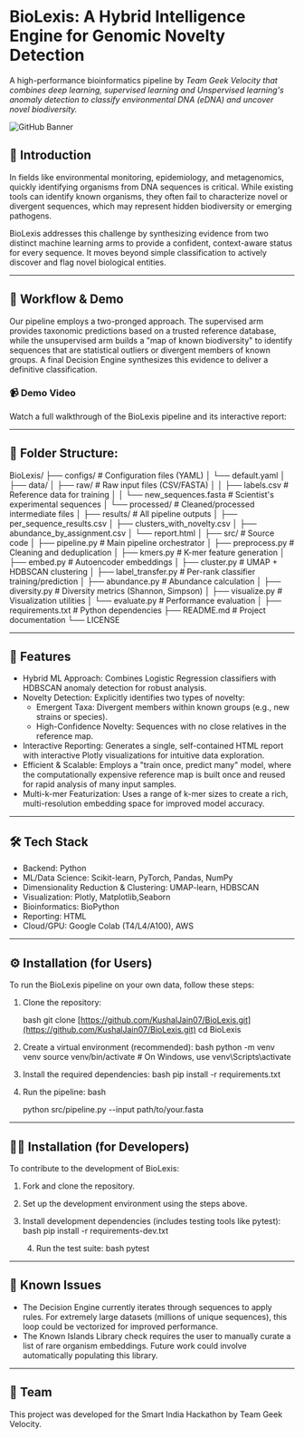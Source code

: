 # BioLexis: A Hybrid Intelligence Engine for Genomic Novelty Detection

A high-performance bioinformatics pipeline by *Team Geek Velocity that combines deep learning, supervised learning and Unspervised learning's anomaly detection to classify environmental DNA (eDNA) and uncover novel biodiversity.*

![GitHub Banner](https://user-images.githubusercontent.com/109479893/206894274-a62a962a-b8a7-4927-968a-63795d2c8846.png)


## 📖 Introduction

In fields like environmental monitoring, epidemiology, and metagenomics, quickly identifying organisms from DNA sequences is critical. While existing tools can identify known organisms, they often fail to characterize novel or divergent sequences, which may represent hidden biodiversity or emerging pathogens. 

BioLexis addresses this challenge by synthesizing evidence from two distinct machine learning arms to provide a confident, context-aware status for every sequence. It moves beyond simple classification to actively discover and flag novel biological entities.

---
## 🧬 Workflow & Demo

Our pipeline employs a two-pronged approach. The supervised arm provides taxonomic predictions based on a trusted reference database, while the unsupervised arm builds a "map of known biodiversity" to identify sequences that are statistical outliers or divergent members of known groups. A final Decision Engine synthesizes this evidence to deliver a definitive classification.

### 📹 Demo Video
Watch a full walkthrough of the BioLexis pipeline and its interactive report:

---

## 📂 Folder Structure:
BioLexis/
├── configs/ # Configuration files (YAML)
│ └── default.yaml
│
├── data/
│ ├── raw/ # Raw input files (CSV/FASTA)
│ │ ├── labels.csv # Reference data for training
│ │ └── new_sequences.fasta # Scientist's experimental sequences
│ └── processed/ # Cleaned/processed intermediate files
│
├── results/ # All pipeline outputs
│ ├── per_sequence_results.csv
│ ├── clusters_with_novelty.csv
│ ├── abundance_by_assignment.csv
│ └── report.html
│
├── src/ # Source code
│ ├── pipeline.py # Main pipeline orchestrator
│ ├── preprocess.py # Cleaning and deduplication
│ ├── kmers.py # K-mer feature generation
│ ├── embed.py # Autoencoder embeddings
│ ├── cluster.py # UMAP + HDBSCAN clustering
│ ├── label_transfer.py # Per-rank classifier training/prediction
│ ├── abundance.py # Abundance calculation
│ ├── diversity.py # Diversity metrics (Shannon, Simpson)
│ ├── visualize.py # Visualization utilities
│ └── evaluate.py # Performance evaluation
│
├── requirements.txt # Python dependencies
├── README.md # Project documentation
└── LICENSE


---
## 🚀 Features

* Hybrid ML Approach: Combines Logistic Regression classifiers with HDBSCAN anomaly detection for robust analysis.
* Novelty Detection: Explicitly identifies two types of novelty:
    * Emergent Taxa: Divergent members within known groups (e.g., new strains or species).
    * High-Confidence Novelty: Sequences with no close relatives in the reference map.
* Interactive Reporting: Generates a single, self-contained HTML report with interactive Plotly visualizations for intuitive data exploration.
* Efficient & Scalable: Employs a "train once, predict many" model, where the computationally expensive reference map is built once and reused for rapid analysis of many input samples.
* Multi-k-mer Featurization: Uses a range of k-mer sizes to create a rich, multi-resolution embedding space for improved model accuracy.

---

## 🛠 Tech Stack

* Backend: Python
* ML/Data Science: Scikit-learn, PyTorch, Pandas, NumPy
* Dimensionality Reduction & Clustering: UMAP-learn, HDBSCAN
* Visualization: Plotly, Matplotlib,Seaborn
* Bioinformatics: BioPython
* Reporting: HTML
* Cloud/GPU: Google Colab (T4/L4/A100), AWS

---
## ⚙ Installation (for Users)

To run the BioLexis pipeline on your own data, follow these steps:

1.  Clone the repository:

 
    bash
    git clone [https://github.com/KushalJain07/BioLexis.git](https://github.com/KushalJain07/BioLexis.git)
    cd BioLexis
    

3.  Create a virtual environment (recommended):
    bash
    python -m venv venv
    source venv/bin/activate  # On Windows, use venv\Scripts\activate
    

4.  Install the required dependencies:
    bash
    pip install -r requirements.txt
    

5.  Run the pipeline:
    bash
    
    python src/pipeline.py  --input path/to/your.fasta 
    

---
## 👨‍💻 Installation (for Developers)

To contribute to the development of BioLexis:

1.  Fork and clone the repository.

2.  Set up the development environment using the steps above.

3.  Install development dependencies (includes testing tools like pytest):
    bash
    pip install -r requirements-dev.txt
    
    4.  Run the test suite:
    bash
    pytest
    



---
## 🐞 Known Issues

* The Decision Engine currently iterates through sequences to apply rules. For extremely large datasets (millions of unique sequences), this loop could be vectorized for improved performance.
* The Known Islands Library check requires the user to manually curate a list of rare organism embeddings. Future work could involve automatically populating this library.

---
## 👥 Team

This project was developed for the Smart India Hackathon by Team Geek Velocity.



